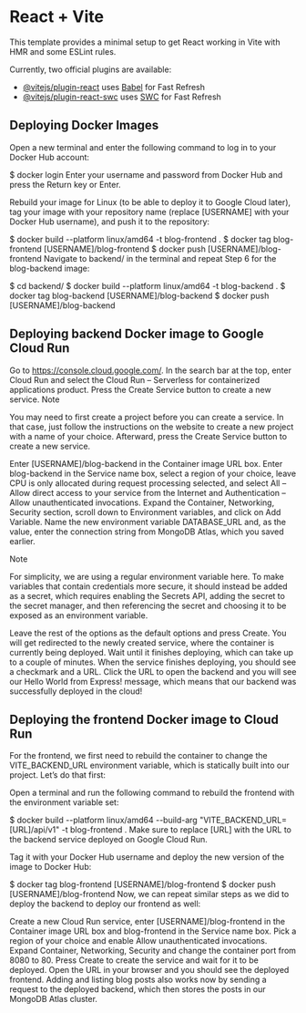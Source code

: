 # React + Vite

This template provides a minimal setup to get React working in Vite with HMR and some ESLint rules.

Currently, two official plugins are available:

- [@vitejs/plugin-react](https://github.com/vitejs/vite-plugin-react/blob/main/packages/plugin-react/README.md) uses [Babel](https://babeljs.io/) for Fast Refresh
- [@vitejs/plugin-react-swc](https://github.com/vitejs/vite-plugin-react-swc) uses [SWC](https://swc.rs/) for Fast Refresh

## Deploying Docker Images

Open a new terminal and enter the following command to log in to your Docker Hub account:

$ docker login
Enter your username and password from Docker Hub and press the Return key or Enter.

Rebuild your image for Linux (to be able to deploy it to Google Cloud later), tag your image with your repository name (replace [USERNAME] with your Docker Hub username), and push it to the repository:

$ docker build --platform linux/amd64 -t blog-frontend .
$ docker tag blog-frontend [USERNAME]/blog-frontend
$ docker push [USERNAME]/blog-frontend
Navigate to backend/ in the terminal and repeat Step 6 for the blog-backend image:

$ cd backend/
$ docker build --platform linux/amd64 -t blog-backend .
$ docker tag blog-backend [USERNAME]/blog-backend
$ docker push [USERNAME]/blog-backend

## Deploying backend Docker image to Google Cloud Run

Go to https://console.cloud.google.com/.
In the search bar at the top, enter Cloud Run and select the Cloud Run – Serverless for containerized applications product.
Press the Create Service button to create a new service.
Note

You may need to first create a project before you can create a service. In that case, just follow the instructions on the website to create a new project with a name of your choice. Afterward, press the Create Service button to create a new service.

Enter [USERNAME]/blog-backend in the Container image URL box.
Enter blog-backend in the Service name box, select a region of your choice, leave CPU is only allocated during request processing selected, and select All – Allow direct access to your service from the Internet and Authentication – Allow unauthenticated invocations.
Expand the Container, Networking, Security section, scroll down to Environment variables, and click on Add Variable.
Name the new environment variable DATABASE_URL and, as the value, enter the connection string from MongoDB Atlas, which you saved earlier.

Note

For simplicity, we are using a regular environment variable here. To make variables that contain credentials more secure, it should instead be added as a secret, which requires enabling the Secrets API, adding the secret to the secret manager, and then referencing the secret and choosing it to be exposed as an environment variable.

Leave the rest of the options as the default options and press Create.
You will get redirected to the newly created service, where the container is currently being deployed. Wait until it finishes deploying, which can take up to a couple of minutes.
When the service finishes deploying, you should see a checkmark and a URL. Click the URL to open the backend and you will see our Hello World from Express! message, which means that our backend was successfully deployed in the cloud!

## Deploying the frontend Docker image to Cloud Run

For the frontend, we first need to rebuild the container to change the VITE_BACKEND_URL environment variable, which is statically built into our project. Let’s do that first:

Open a terminal and run the following command to rebuild the frontend with the environment variable set:

$ docker build --platform linux/amd64 --build-arg "VITE_BACKEND_URL=[URL]/api/v1" -t blog-frontend .
Make sure to replace [URL] with the URL to the backend service deployed on Google Cloud Run.

Tag it with your Docker Hub username and deploy the new version of the image to Docker Hub:

$ docker tag blog-frontend [USERNAME]/blog-frontend
$ docker push [USERNAME]/blog-frontend
Now, we can repeat similar steps as we did to deploy the backend to deploy our frontend as well:

Create a new Cloud Run service, enter [USERNAME]/blog-frontend in the Container image URL box and blog-frontend in the Service name box.
Pick a region of your choice and enable Allow unauthenticated invocations.
Expand Container, Networking, Security and change the container port from 8080 to 80.
Press Create to create the service and wait for it to be deployed.
Open the URL in your browser and you should see the deployed frontend. Adding and listing blog posts also works now by sending a request to the deployed backend, which then stores the posts in our MongoDB Atlas cluster.
